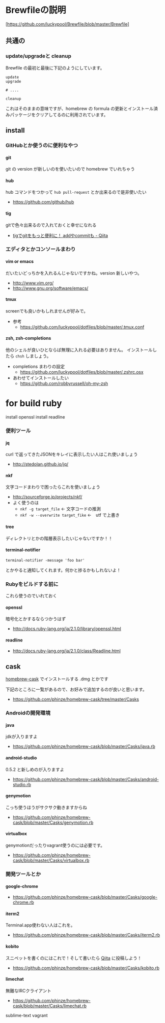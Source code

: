 Brewfileの説明
==============

[https://github.com/luckypool/Brewfile/blob/master/Brewfile]

## 共通の

### update/upgradeと cleanup

Brewfile の最初と最後に下記のようにしています。

```
update
upgrade

# ....

cleanup
```

これはそのままの意味ですが、homebrew の formula の更新とインストール済みパッケージをクリアしてるのに利用されています。

## install

### GitHubとか使うのに便利なやつ

#### git

git の version が新しいのを使いたいので homebrew でいれちゃう

#### hub

hub コマンドをつかって `hub pull-request` とか出来るので是非使いたい

- https://github.com/github/hub

#### tig

gitで色々出来るので入れておくと幸せになれる

- [tigでgitをもっと便利に！ addやcommitも - Qiita](http://qiita.com/suino/items/b0dae7e00bd7165f79ea)


### エディタとかコンソールまわり

#### vim or emacs

だいたいどっちかを入れるんじゃないですかね。version 新しいやつ。

- http://www.vim.org/
- http://www.gnu.org/software/emacs/

#### tmux

screenでも良いかもしれませんが好みで。

- 参考
  - https://github.com/luckypool/dotfiles/blob/master/.tmux.conf

#### zsh, zsh-completions

他のシェルが良いひとならば無理に入れる必要はありません。
インストールしたら `chsh` しましょう。

- completions まわりの設定
  - https://github.com/luckypool/dotfiles/blob/master/.zshrc.osx
- あわせてインストールしたい
  - https://github.com/robbyrussell/oh-my-zsh


# for build ruby
install openssl
install readline

### 便利ツール

#### jq

curl で返ってきたJSONをキレイに表示したい人はこれ使いましょう

- http://stedolan.github.io/jq/

#### nkf

文字コードまわりで困ったらこれを使いましょう

- http://sourceforge.jp/projects/nkf/
- よく使うのは
  - `nkf -g target_file` ← 文字コードの推測
  - `nkf -w --overwrite target_fike` ←　utf で上書き

#### tree

ディレクトリとかの階層表示したいじゃないですか！！

#### terminal-notifier

`terminal-notifier -message 'foo bar'` 

とかやると通知してくれます。何かと捗るかもしれないよ！

### Rubyをビルドする前に

これら使うのでいれておく

#### openssl

暗号化とかするならつかうはず

- http://docs.ruby-lang.org/ja/2.1.0/library/openssl.html


#### readline

- http://docs.ruby-lang.org/ja/2.1.0/class/Readline.html

## cask

[homebrew-cask](https://github.com/phinze/homebrew-cask) でインストールする .dmg とかです

下記のところに一覧があるので、お好みで追加するのが良いと思います。

- https://github.com/phinze/homebrew-cask/tree/master/Casks


### Androidの開発環境

#### java

jdkが入りますよ

- https://github.com/phinze/homebrew-cask/blob/master/Casks/java.rb

#### android-studio

0.5.2 と新しめのが入りますよ

- https://github.com/phinze/homebrew-cask/blob/master/Casks/android-studio.rb

#### genymotion

こっち使うほうがサクサク動きますからね

- https://github.com/phinze/homebrew-cask/blob/master/Casks/genymotion.rb

#### virtualbox

genymotionだったりvagrant使うのには必要です。

- https://github.com/phinze/homebrew-cask/blob/master/Casks/virtualbox.rb


### 開発ツールとか

#### google-chrome

- https://github.com/phinze/homebrew-cask/blob/master/Casks/google-chrome.rb

#### iterm2

Terminal.app使わない人はこれを。

- https://github.com/phinze/homebrew-cask/blob/master/Casks/iterm2.rb

#### kobito

スニペットを書くのにはこれで！そして書いたら [Qiita](http://qiita.com/) に投稿しよう！

- https://github.com/phinze/homebrew-cask/blob/master/Casks/kobito.rb

#### limechat

無難なIRCクライアント

- https://github.com/phinze/homebrew-cask/blob/master/Casks/limechat.rb

sublime-text
vagrant
